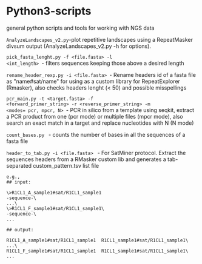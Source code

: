 # Python3-scripts
general python scripts and tools for working with NGS data

<code>AnalyzeLandscapes_v2.py</code>-plot repetitive landscapes using a RepeatMasker divsum output (AnalyzeLandscapes_v2.py -h for options).

<code>pick_fasta_lenght.py -f <file.fasta> -l <int_length> </code>- filters sequences keeping those above a desired length
  
<code>rename_header_rexp.py -i <file.fasta> </code>- Rename headers id of a fasta file as "name#sat/name" for using as a custom library for RepeatExplorer (Rmasker), also checks headers lenght (< 50) and possible misspellings

<code>pcr_main.py -t <target.fasta> -f <forward_primer_string> -r <reverse_primer_string> -m <modes= pcr, mpcr, N> </code>- PCR in silico from a template using seqkit, extract a PCR product from one (pcr mode) or multiple files (mpcr mode), also search an exact match in a target and replace nucleotides with N (N mode)

<code>count_bases.py </code> - counts the number of bases in all the sequences of a fasta file

<code>header_to_tab.py -i <file.fasta> </code> - For SatMiner protocol. Extract the sequences headers from a RMasker custom lib and generates a tab-separated custom_pattern.tsv list file
    
    e.g.,
    ## input:

    \>R1CL1_A_sample1#sat/R1CL1_sample1  
    -sequence-\
    ...\
    \>R1CL1_F_sample1#sat/R1CL1_sample1\
    -sequence-\
    ...  

    ## output:
    
    R1CL1_A_sample1#sat/R1CL1_sample1  R1CL1_sample1#sat/R1CL1_sample1\
    ...\
    R1CL1_F_sample1#sat/R1CL1_sample1  R1CL1_sample1#sat/R1CL1_sample1\
    ...



